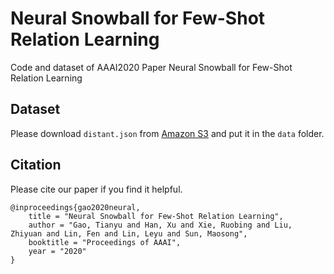# Neural Snowball for Few-Shot Relation Learning

Code and dataset of AAAI2020 Paper Neural Snowball for Few-Shot Relation Learning

## Dataset

Please download `distant.json` from [Amazon S3](https://gaotianyu.s3.cn-north-1.amazonaws.com.cn/snowball/distant.json) and put it in the `data` folder.

## Citation

Please cite our paper if you find it helpful.

```
@inproceedings{gao2020neural,
    title = "Neural Snowball for Few-Shot Relation Learning",
    author = "Gao, Tianyu and Han, Xu and Xie, Ruobing and Liu, Zhiyuan and Lin, Fen and Lin, Leyu and Sun, Maosong",
    booktitle = "Proceedings of AAAI",
    year = "2020"
}
```
